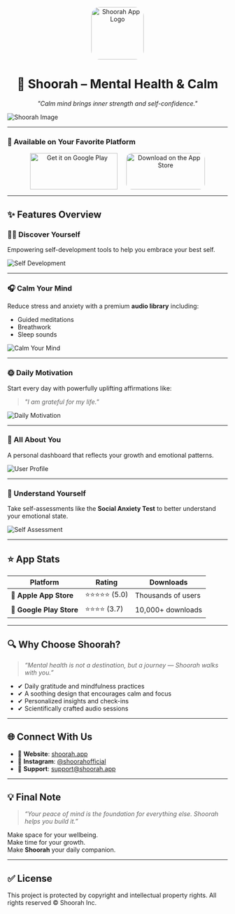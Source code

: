 <p align="center">
  <img src="https://is1-ssl.mzstatic.com/image/thumb/Purple211/v4/e0/38/ef/e038efb8-7c20-c804-ce7f-909f0cf3eb33/AppIcon-0-0-1x_U007emarketing-0-7-0-85-220.png/230x0w.webp" width="120" style="border-radius: 20px;" alt="Shoorah App Logo" />
</p>

<h1 align="center">🌿 Shoorah – Mental Health & Calm</h1>

<p align="center"><em>"Calm mind brings inner strength and self-confidence."</em></p>

![Shoorah Image](https://shoorah.io/wp-content/uploads/2024/08/Untitled-design-3-1.jpg.webp)

---

### 🔽 Available on Your Favorite Platform

<div align="center">
  <p style="display: flex; justify-content: center; gap: 20px; align-items: center;">
    <a href="https://play.google.com/store/apps/details?id=com.shoorah&hl=en_IN">
    <img style="height: 83px; width: 200px" alt='Get it on Google Play' src='https://play.google.com/intl/en_us/badges/static/images/badges/en_badge_web_generic.png'/>
    </a>
    <a href="https://apps.apple.com/in/app/shoorah-mental-health/id1669683359">
  <img src="https://tools.applemediaservices.com/api/badges/download-on-the-app-store/black/en-us?size=200x83&amp;releaseDate=1555027200" alt="Download on the App Store" style="border-radius: 13px; width: 180px; height: 83px;">
    </a>
  </p>
</div>

---

## ✨ Features Overview

### 🧘‍♀️ Discover Yourself
Empowering self-development tools to help you embrace your best self.

![Self Development](https://play-lh.googleusercontent.com/Xihavky1P8DZoF54zuKrRl-B5Ow3h8xPfoRxa_jKzlQaqzJxgA5T6PFO1p6B8MX2_IQ=w526-h296-rw)

---

### 🎧 Calm Your Mind
Reduce stress and anxiety with a premium **audio library** including:
- Guided meditations
- Breathwork
- Sleep sounds

![Calm Your Mind](https://play-lh.googleusercontent.com/yPO8A3VAp2cH1fg5YShJ3Oblwdrsl4TGj8t9hsqlmPzsyWRQ7U2mxkEP_3701nOD-ts=w526-h296-rw)

---

### 🌞 Daily Motivation
Start every day with powerfully uplifting affirmations like:

> *"I am grateful for my life."*

![Daily Motivation](https://play-lh.googleusercontent.com/gPKaGXu-3sul5rTC8CzXB0yooX7CAfBPO4FE-7L9cW7zOcuWLr0MDiOBE2-JrFbW6ew=w526-h296-rw)

---

### 👤 All About You
A personal dashboard that reflects your growth and emotional patterns.

![User Profile](https://play-lh.googleusercontent.com/gPKaGXu-3sul5rTC8CzXB0yooX7CAfBPO4FE-7L9cW7zOcuWLr0MDiOBE2-JrFbW6ew=w526-h296-rw)

---

### 🧠 Understand Yourself
Take self-assessments like the **Social Anxiety Test** to better understand your emotional state.

![Self Assessment](https://play-lh.googleusercontent.com/AogXfOR_ALKnNmFqF8ShibAzbROo2JL7dkrzKE04MW7svlamLkrpNvfP-5947cPEFuA1=w526-h296-rw)

---

## ⭐ App Stats

| Platform       | Rating      | Downloads       |
|----------------|-------------|------------------|
| 📱 **Apple App Store** | ⭐️⭐️⭐️⭐️⭐️ (5.0) | Thousands of users |
| 📱 **Google Play Store** | ⭐️⭐️⭐️⭐ (3.7) | 10,000+ downloads |

---

## 🔍 Why Choose Shoorah?

> *“Mental health is not a destination, but a journey — Shoorah walks with you.”*

- ✔ Daily gratitude and mindfulness practices
- ✔ A soothing design that encourages calm and focus
- ✔ Personalized insights and check-ins
- ✔ Scientifically crafted audio sessions

---

## 🌐 Connect With Us

- 🔗 **Website**: [shoorah.app](https://www.shoorah.app)
- 📱 **Instagram**: [@shoorahofficial](https://instagram.com/shoorahofficial)
- 📧 **Support**: support@shoorah.app

---

## 💡 Final Note

> *“Your peace of mind is the foundation for everything else. Shoorah helps you build it.”*

Make space for your wellbeing.  
Make time for your growth.  
Make **Shoorah** your daily companion.

---

## ✅ License

This project is protected by copyright and intellectual property rights. All rights reserved © Shoorah Inc.

